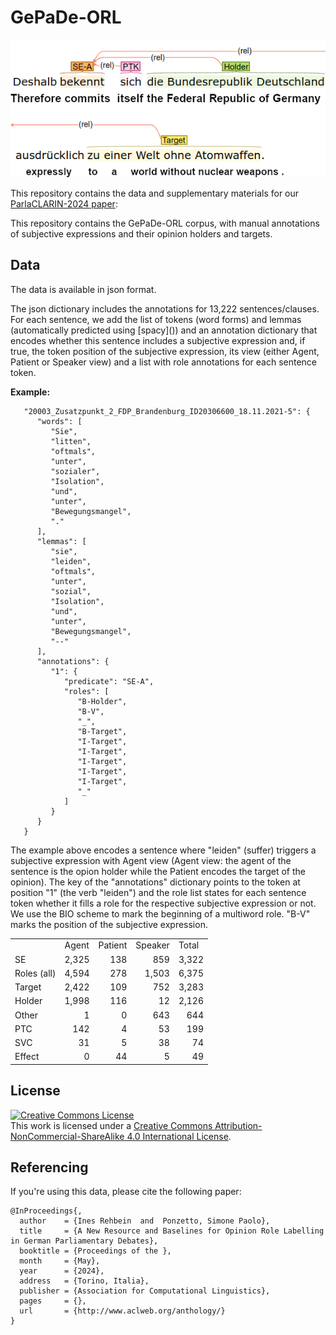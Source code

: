 # GePaDe-ORL

![Annotation example](example.png)

This repository contains the data and supplementary materials for our [ParlaCLARIN-2024 paper](https://github.com/umanlp/spkatt/blob/master/doc/GePaDe-SpkAtt-LREC-COLING-2024.pdf):

This repository contains the GePaDe-ORL corpus, with manual annotations of subjective expressions and their opinion holders and targets.

## Data

<p>The data is available in json format.</p>

<p>The json dictionary includes the annotations for 13,222 sentences/clauses. For each sentence, we add the list of tokens (word forms) and lemmas (automatically predicted using [spacy]()) and an annotation dictionary that encodes whether this sentence includes a subjective expression and, if true, the token position of the subjective expression, its view (either Agent, Patient or Speaker view) and a list with role annotations for each sentence token.
</p>

<p><b>Example:</b></p>

```
   "20003_Zusatzpunkt_2_FDP_Brandenburg_ID20306600_18.11.2021-5": {
      "words": [
         "Sie",
         "litten",
         "oftmals",
         "unter",
         "sozialer",
         "Isolation",
         "und",
         "unter",
         "Bewegungsmangel",
         "."
      ],
      "lemmas": [
         "sie",
         "leiden",
         "oftmals",
         "unter",
         "sozial",
         "Isolation",
         "und",
         "unter",
         "Bewegungsmangel",
         "--"
      ],
      "annotations": {
         "1": {
            "predicate": "SE-A",
            "roles": [
               "B-Holder",
               "B-V",
               "_",
               "B-Target",
               "I-Target",
               "I-Target",
               "I-Target",
               "I-Target",
               "I-Target",
               "_"
            ]
         }
      }
   }
```

The example above encodes a sentence where "leiden" (suffer) triggers a subjective expression with Agent view (Agent view: the agent of the sentence is the opion holder while the Patient encodes the target of the opinion).
The key of the "annotations" dictionary points to the token at position "1" (the verb "leiden") and the role list states for each sentence token whether it fills a role for the respective subjective expression or not.
We use the BIO scheme to mark the beginning of a multiword role. "B-V" marks the position of the subjective expression.

<table text-align="right">
<th align="right">
<td>Agent</td>
<td>Patient</td>
<td>Speaker</td>
<td>Total</td>
</th>
<tr align="right">
<td align="left">SE</td><td>2,325</td><td>138</td><td>859</td><td>3,322</td>
</tr>
<tr align="right">
<td align="left">Roles (all)</td><td>4,594</td><td>278</td><td>1,503</td><td>6,375</td>
</tr>
<tr align="right">
<td align="left">Target</td><td>2,422</td><td> 109</td><td> 752</td><td> 3,283</td>
</tr>
<tr align="right">
<td align="left">Holder</td><td> 1,998</td><td> 116</td><td> 12</td><td> 2,126</td>
</tr>
<tr align="right">
<td align="left">Other</td><td> 1</td><td> 0</td><td> 643</td><td> 644</td>
</tr>
<tr align="right">
<td align="left">PTC</td><td> 142</td><td> 4</td><td> 53</td><td> 199</td>
</tr>
<tr align="right">
<td align="left">SVC</td><td> 31</td><td> 5</td><td> 38</td><td> 74</td>
</tr>
<tr align="right">
<td align="left">Effect</td><td> 0</td><td> 44</td><td> 5</td><td> 49</td>
</tr>
</table> 

## License

<a rel="license" href="http://creativecommons.org/licenses/by-nc-sa/4.0/"><img alt="Creative Commons License" style="border-width:0" src="https://i.creativecommons.org/l/by-nc-sa/4.0/88x31.png" /></a><br />This work is licensed under a <a rel="license" href="http://creativecommons.org/licenses/by-nc-sa/4.0/">Creative Commons Attribution-NonCommercial-ShareAlike 4.0 International License</a>.

## Referencing

If you're using this data, please cite the following paper: 

```
@InProceedings{,
  author    = {Ines Rehbein  and  Ponzetto, Simone Paolo},
  title     = {A New Resource and Baselines for Opinion Role Labelling in German Parliamentary Debates},
  booktitle = {Proceedings of the },
  month     = {May},
  year      = {2024},
  address   = {Torino, Italia},
  publisher = {Association for Computational Linguistics},
  pages     = {},
  url       = {http://www.aclweb.org/anthology/}
}
```









